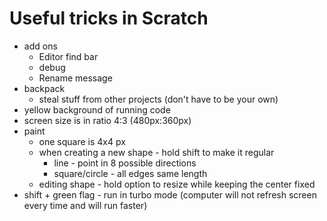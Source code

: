 # Useful tricks in Scratch
- add ons
  - Editor find bar
  - debug
  - Rename message
- backpack
  - steal stuff from other projects (don't have to be your own)
- yellow background of running code
- screen size is in ratio 4:3 (480px:360px)
- paint
  - one square is 4x4 px
  - when creating a new shape - hold shift to make it regular
    - line - point in 8 possible directions
    - square/circle - all edges same length
  - editing shape - hold option to resize while keeping the center fixed
- shift + green flag - run in turbo mode (computer will not refresh screen every time and will run faster)